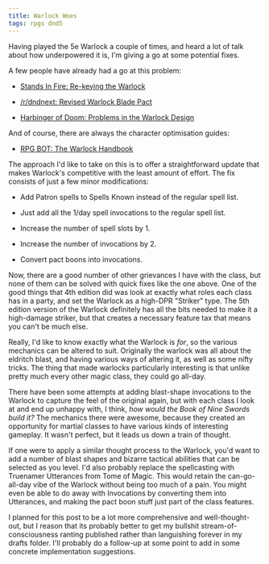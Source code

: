 ```yaml
---
title: Warlock Woes
tags: rpgs dnd5
---
```


Having played the 5e Warlock a couple of times, and heard a lot of talk about how underpowered it is, I'm giving a go at some potential fixes.

A few people have already had a go at this problem:

-   [Stands In Fire: Re-keying the
    Warlock](https://standsinfire.wordpress.com/2015/08/09/dnd-5e-re-keying-the-warlock/)

-   [/r/dndnext: Revised Warlock Blade
    Pact](https://www.reddit.com/r/dndnext/comments/2z76b6/revised_warlock_blade_pact/)

-   [Harbinger of Doom: Problems in the Warlock
    Design](http://harbinger-of-doom.blogspot.co.nz/2015/03/d-5e-problems-in-warlock-design.html)

And of course, there are always the character optimisation guides:

-   [RPG BOT: The Warlock
    Handbook](http://rpgbot.net/dnd5/characters/classes/warlock/)

The approach I'd like to take on this is to offer a straightforward update that makes Warlock's competitive with the least amount of effort. The fix consists of just a few minor modifications:

-   Add Patron spells to Spells Known instead of the regular spell list.

-   Just add all the 1/day spell invocations to the regular spell list.

-   Increase the number of spell slots by 1.

-   Increase the number of invocations by 2.

-   Convert pact boons into invocations.

Now, there are a good number of other grievances I have with the class, but none of them can be solved with quick fixes like the one above. One of the good things that 4th edition did was look at exactly what roles each class has in a party, and set the Warlock as a high-DPR "Striker" type. The 5th edition version of the Warlock definitely has all the bits needed to make it a high-damage striker, but that creates a necessary feature tax that means you can't be much else.

Really, I'd like to know exactly what the Warlock is _for_, so the various mechanics can be altered to suit. Originally the warlock was all about the eldritch blast, and having various ways of altering it, as well as some nifty tricks. The thing that made warlocks particularly interesting is that unlike pretty much every other magic class, they could go all-day.

There have been some attempts at adding blast-shape invocations to the Warlock to capture the feel of the original again, but with each class I look at and end up unhappy with, I think, _how would the Book of Nine Swords build it?_ The mechanics there were awesome, because they created an opportunity for martial classes to have various kinds of interesting gameplay. It wasn't perfect, but it leads us down a train of thought.

If one were to apply a similar thought process to the Warlock, you'd want to add a number of blast shapes and bizarre tactical abilities that can be selected as you level. I'd also probably replace the spellcasting with Truenamer Utterances from Tome of Magic. This would retain the can-go-all-day vibe of the Warlock without being too much of a pain. You might even be able to do away with Invocations by converting them into Utterances, and making the pact boon stuff just part of the class features.

I planned for this post to be a lot more comprehensive and well-thought-out, but I reason that its probably better to get my bullshit stream-of-consciousness ranting published rather than languishing forever in my drafts folder. I'll probably do a follow-up at some point to add in some concrete implementation suggestions.
